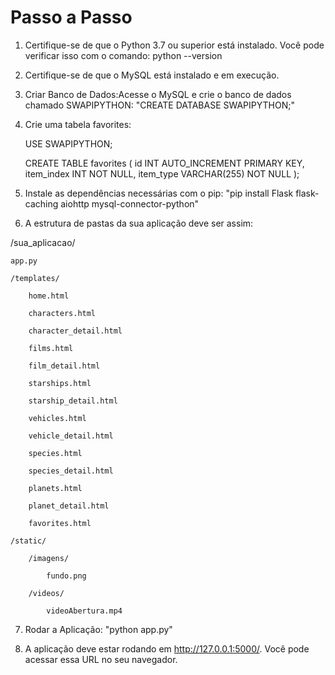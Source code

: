 # Passo a Passo
 1. Certifique-se de que o Python 3.7 ou superior está instalado. Você pode verificar isso com o comando: python --version
    
 2. Certifique-se de que o MySQL está instalado e em execução.
 
 3. Criar Banco de Dados:Acesse o MySQL e crie o banco de dados chamado SWAPIPYTHON: "CREATE DATABASE SWAPIPYTHON;"
    
 4. Crie uma tabela favorites:

    USE SWAPIPYTHON;

    CREATE TABLE favorites (
        id INT AUTO_INCREMENT PRIMARY KEY,
        item_index INT NOT NULL,
        item_type VARCHAR(255) NOT NULL
    );


5. Instale as dependências necessárias com o pip: "pip install Flask flask-caching aiohttp mysql-connector-python"
   
6. A estrutura de pastas da sua aplicação deve ser assim:

/sua_aplicacao/

    app.py 
    
    /templates/
    
        home.html
        
        characters.html
        
        character_detail.html
        
        films.html
        
        film_detail.html
        
        starships.html
        
        starship_detail.html
        
        vehicles.html
        
        vehicle_detail.html
        
        species.html
        
        species_detail.html
        
        planets.html
        
        planet_detail.html
        
        favorites.html
        
    /static/
    
        /imagens/
        
            fundo.png
            
        /videos/
        
            videoAbertura.mp4
            

7. Rodar a Aplicação: "python app.py"
   
8. A aplicação deve estar rodando em http://127.0.0.1:5000/. Você pode acessar essa URL no seu navegador.
